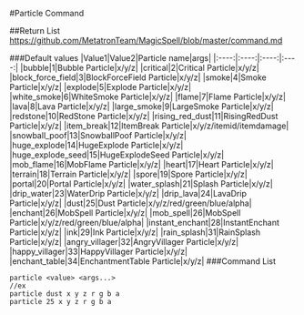 #Particle Command

##Return List
https://github.com/MetatronTeam/MagicSpell/blob/master/command.md

###Default values
|Value1|Value2|Particle name|args|
|:----:|:----:|:----:|:----:|
|bubble|1|Bubble Particle|x/y/z|
|critical|2|Critical Particle|x/y/z|
|block_force_field|3|BlockForceField Particle|x/y/z|
|smoke|4|Smoke Particle|x/y/z|
|explode|5|Explode Particle|x/y/z|
|white_smoke|6|WhiteSmoke Particle|x/y/z|
|flame|7|Flame Particle|x/y/z|
|lava|8|Lava Particle|x/y/z|
|large_smoke|9|LargeSmoke Particle|x/y/z|
|redstone|10|RedStone Particle|x/y/z|
|rising_red_dust|11|RisingRedDust Particle|x/y/z|
|item_break|12|ItemBreak Particle|x/y/z/itemid/itemdamage|
|snowball_poof|13|SnowballPoof Particle|x/y/z|
|huge_explode|14|HugeExplode Particle|x/y/z|
|huge_explode_seed|15|HugeExplodeSeed Particle|x/y/z|
|mob_flame|16|MobFlame Particle|x/y/z|
|heart|17|Heart Particle|x/y/z|
|terrain|18|Terrain Particle|x/y/z|
|spore|19|Spore Particle|x/y/z|
|portal|20|Portal Particle|x/y/z|
|water_splash|21|Splash Particle|x/y/z|
|drip_water|23|WaterDrip Particle|x/y/z|
|drip_lava|24|LavaDrip Particle|x/y/z|
|dust|25|Dust Particle|x/y/z/red/green/blue/alpha|
|enchant|26|MobSpell Particle|x/y/z|
|mob_spell|26|MobSpell Particle|x/y/z/red/green/blue/alpha|
|instant_enchant|28|InstantEnchant Particle|x/y/z|
|ink|29|Ink Particle|x/y/z|
|rain_splash|31|RainSplash Particle|x/y/z|
|angry_villager|32|AngryVillager Particle|x/y/z|
|happy_villager|33|HappyVillager Particle|x/y/z|
|enchant_table|34|EnchantmentTable Particle|x/y/z|
###Command List
```
particle <value> <args...>
//ex
particle dust x y z r g b a
particle 25 x y z r g b a
```
